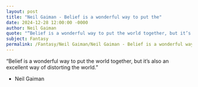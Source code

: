```yaml
---
layout: post
title: "Neil Gaiman - Belief is a wonderful way to put the"
date: 2024-12-28 12:00:00 -0000
author: Neil Gaiman
quote: "“Belief is a wonderful way to put the world together, but it’s also an excellent way of distorting the world.”"
subject: Fantasy
permalink: /Fantasy/Neil Gaiman/Neil Gaiman - Belief is a wonderful way to put the
---
```


“Belief is a wonderful way to put the world together, but it’s also an excellent way of distorting the world.”

- Neil Gaiman
